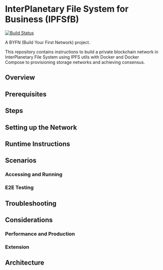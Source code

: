 # InterPlanetary File System for Business (IPFSfB)

[![Build Status](https://api.travis-ci.org/IBM/IPFSfB.svg?branch=master)](https://travis-ci.org/IBM/IPFSfB)

A BYFN (Build Your First Network) project.

This repository contains instructions to build a private blockchain network in InterPlanetary File System using IPFS utils with Docker and Docker Compose to provisioning storage networks and achieving consensus.

## Overview

## Prerequisites

## Steps

## Setting up the Network

## Runtime Instructions

## Scenarios

### Accessing and Running

### E2E Testing

## Troubleshooting

## Considerations

### Performance and Production

### Extension

## Architecture
